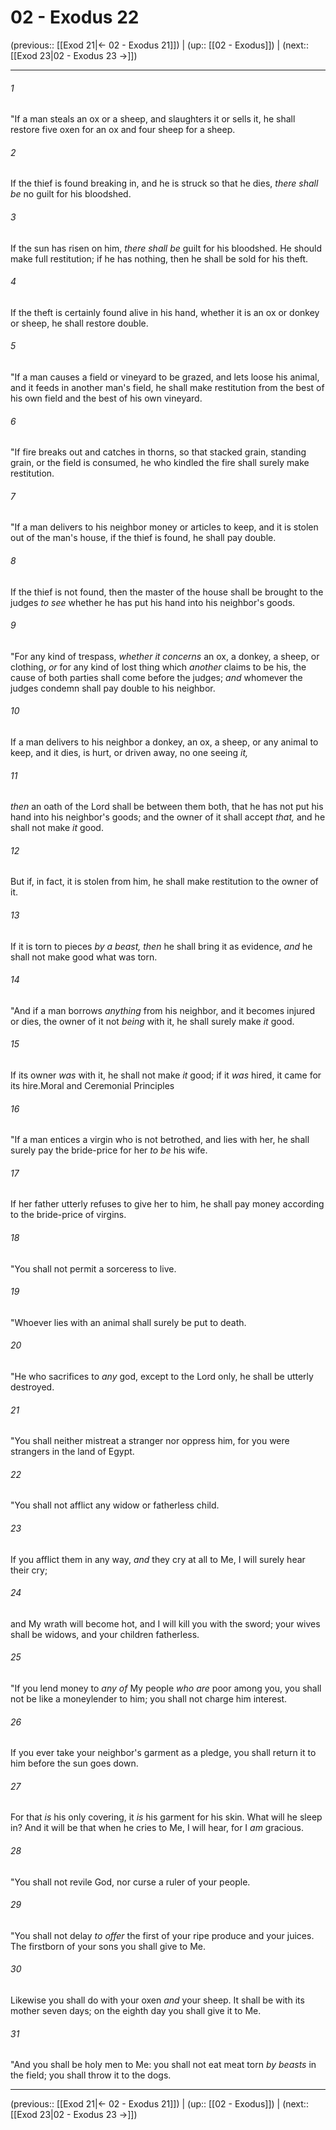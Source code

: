 # 02 - Exodus 22

(previous:: [[Exod 21|← 02 - Exodus 21]]) | (up:: [[02 - Exodus]]) | (next:: [[Exod 23|02 - Exodus 23 →]])

***


###### 1 
"If a man steals an ox or a sheep, and slaughters it or sells it, he shall restore five oxen for an ox and four sheep for a sheep. 

###### 2 
If the thief is found breaking in, and he is struck so that he dies, _there shall be_ no guilt for his bloodshed. 

###### 3 
If the sun has risen on him, _there shall be_ guilt for his bloodshed. He should make full restitution; if he has nothing, then he shall be sold for his theft. 

###### 4 
If the theft is certainly found alive in his hand, whether it is an ox or donkey or sheep, he shall restore double. 

###### 5 
"If a man causes a field or vineyard to be grazed, and lets loose his animal, and it feeds in another man's field, he shall make restitution from the best of his own field and the best of his own vineyard. 

###### 6 
"If fire breaks out and catches in thorns, so that stacked grain, standing grain, or the field is consumed, he who kindled the fire shall surely make restitution. 

###### 7 
"If a man delivers to his neighbor money or articles to keep, and it is stolen out of the man's house, if the thief is found, he shall pay double. 

###### 8 
If the thief is not found, then the master of the house shall be brought to the judges _to see_ whether he has put his hand into his neighbor's goods. 

###### 9 
"For any kind of trespass, _whether it concerns_ an ox, a donkey, a sheep, or clothing, _or_ for any kind of lost thing which _another_ claims to be his, the cause of both parties shall come before the judges; _and_ whomever the judges condemn shall pay double to his neighbor. 

###### 10 
If a man delivers to his neighbor a donkey, an ox, a sheep, or any animal to keep, and it dies, is hurt, or driven away, no one seeing _it,_ 

###### 11 
_then_ an oath of the Lord shall be between them both, that he has not put his hand into his neighbor's goods; and the owner of it shall accept _that,_ and he shall not make _it_ good. 

###### 12 
But if, in fact, it is stolen from him, he shall make restitution to the owner of it. 

###### 13 
If it is torn to pieces _by a beast, then_ he shall bring it as evidence, _and_ he shall not make good what was torn. 

###### 14 
"And if a man borrows _anything_ from his neighbor, and it becomes injured or dies, the owner of it not _being_ with it, he shall surely make _it_ good. 

###### 15 
If its owner _was_ with it, he shall not make _it_ good; if it _was_ hired, it came for its hire.Moral and Ceremonial Principles 

###### 16 
"If a man entices a virgin who is not betrothed, and lies with her, he shall surely pay the bride-price for her _to be_ his wife. 

###### 17 
If her father utterly refuses to give her to him, he shall pay money according to the bride-price of virgins. 

###### 18 
"You shall not permit a sorceress to live. 

###### 19 
"Whoever lies with an animal shall surely be put to death. 

###### 20 
"He who sacrifices to _any_ god, except to the Lord only, he shall be utterly destroyed. 

###### 21 
"You shall neither mistreat a stranger nor oppress him, for you were strangers in the land of Egypt. 

###### 22 
"You shall not afflict any widow or fatherless child. 

###### 23 
If you afflict them in any way, _and_ they cry at all to Me, I will surely hear their cry; 

###### 24 
and My wrath will become hot, and I will kill you with the sword; your wives shall be widows, and your children fatherless. 

###### 25 
"If you lend money to _any of_ My people _who are_ poor among you, you shall not be like a moneylender to him; you shall not charge him interest. 

###### 26 
If you ever take your neighbor's garment as a pledge, you shall return it to him before the sun goes down. 

###### 27 
For that _is_ his only covering, it _is_ his garment for his skin. What will he sleep in? And it will be that when he cries to Me, I will hear, for I _am_ gracious. 

###### 28 
"You shall not revile God, nor curse a ruler of your people. 

###### 29 
"You shall not delay _to offer_ the first of your ripe produce and your juices. The firstborn of your sons you shall give to Me. 

###### 30 
Likewise you shall do with your oxen _and_ your sheep. It shall be with its mother seven days; on the eighth day you shall give it to Me. 

###### 31 
"And you shall be holy men to Me: you shall not eat meat torn _by beasts_ in the field; you shall throw it to the dogs.

***

(previous:: [[Exod 21|← 02 - Exodus 21]]) | (up:: [[02 - Exodus]]) | (next:: [[Exod 23|02 - Exodus 23 →]])
